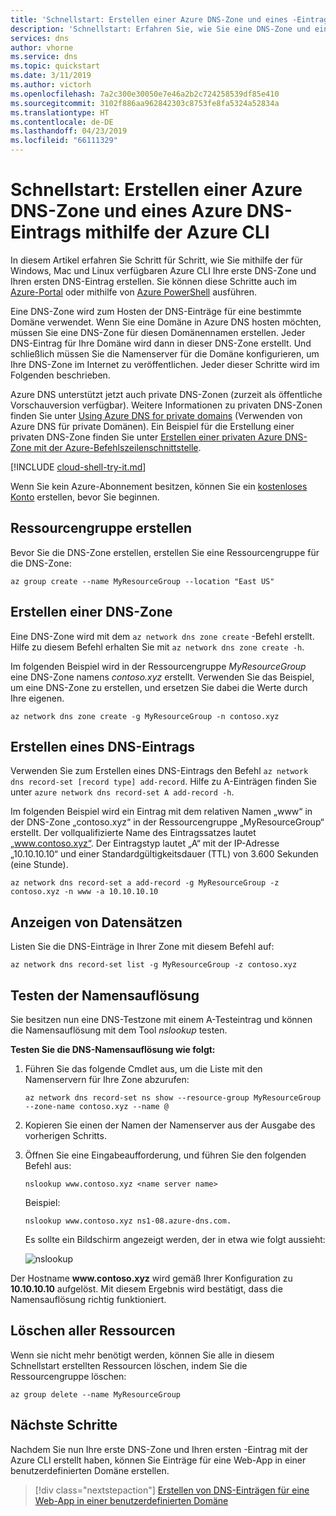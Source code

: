 ```yaml
---
title: 'Schnellstart: Erstellen einer Azure DNS-Zone und eines -Eintrags mithilfe der Azure CLI'
description: 'Schnellstart: Erfahren Sie, wie Sie eine DNS-Zone und einen DNS-Eintrag in Azure DNS erstellen. Dies ist eine schrittweise Anleitung zum Erstellen und Verwalten Ihrer ersten DNS-Zone und Ihres ersten DNS-Eintrags mithilfe der Azure CLI.'
services: dns
author: vhorne
ms.service: dns
ms.topic: quickstart
ms.date: 3/11/2019
ms.author: victorh
ms.openlocfilehash: 7a2c300e30050e7e46a2b2c724258539df85e410
ms.sourcegitcommit: 3102f886aa962842303c8753fe8fa5324a52834a
ms.translationtype: HT
ms.contentlocale: de-DE
ms.lasthandoff: 04/23/2019
ms.locfileid: "66111329"
---
```

# <a name="quickstart-create-an-azure-dns-zone-and-record-using-azure-cli"></a>Schnellstart: Erstellen einer Azure DNS-Zone und eines Azure DNS-Eintrags mithilfe der Azure CLI

In diesem Artikel erfahren Sie Schritt für Schritt, wie Sie mithilfe der für Windows, Mac und Linux verfügbaren Azure CLI Ihre erste DNS-Zone und Ihren ersten DNS-Eintrag erstellen. Sie können diese Schritte auch im [Azure-Portal](dns-getstarted-portal.md) oder mithilfe von [Azure PowerShell](dns-getstarted-powershell.md) ausführen.

Eine DNS-Zone wird zum Hosten der DNS-Einträge für eine bestimmte Domäne verwendet. Wenn Sie eine Domäne in Azure DNS hosten möchten, müssen Sie eine DNS-Zone für diesen Domänennamen erstellen. Jeder DNS-Eintrag für Ihre Domäne wird dann in dieser DNS-Zone erstellt. Und schließlich müssen Sie die Namenserver für die Domäne konfigurieren, um Ihre DNS-Zone im Internet zu veröffentlichen. Jeder dieser Schritte wird im Folgenden beschrieben.

Azure DNS unterstützt jetzt auch private DNS-Zonen (zurzeit als öffentliche Vorschauversion verfügbar). Weitere Informationen zu privaten DNS-Zonen finden Sie unter [Using Azure DNS for private domains](private-dns-overview.md) (Verwenden von Azure DNS für private Domänen). Ein Beispiel für die Erstellung einer privaten DNS-Zone finden Sie unter [Erstellen einer privaten Azure DNS-Zone mit der Azure-Befehlszeilenschnittstelle](./private-dns-getstarted-cli.md).

[!INCLUDE [cloud-shell-try-it.md](../../includes/cloud-shell-try-it.md)]

Wenn Sie kein Azure-Abonnement besitzen, können Sie ein [kostenloses Konto](https://azure.microsoft.com/free/?WT.mc_id=A261C142F) erstellen, bevor Sie beginnen.

## <a name="create-the-resource-group"></a>Ressourcengruppe erstellen

Bevor Sie die DNS-Zone erstellen, erstellen Sie eine Ressourcengruppe für die DNS-Zone:

```azurecli
az group create --name MyResourceGroup --location "East US"
```

## <a name="create-a-dns-zone"></a>Erstellen einer DNS-Zone

Eine DNS-Zone wird mit dem `az network dns zone create` -Befehl erstellt. Hilfe zu diesem Befehl erhalten Sie mit `az network dns zone create -h`.

Im folgenden Beispiel wird in der Ressourcengruppe *MyResourceGroup* eine DNS-Zone namens *contoso.xyz* erstellt. Verwenden Sie das Beispiel, um eine DNS-Zone zu erstellen, und ersetzen Sie dabei die Werte durch Ihre eigenen.

```azurecli
az network dns zone create -g MyResourceGroup -n contoso.xyz
```

## <a name="create-a-dns-record"></a>Erstellen eines DNS-Eintrags

Verwenden Sie zum Erstellen eines DNS-Eintrags den Befehl `az network dns record-set [record type] add-record`. Hilfe zu A-Einträgen finden Sie unter `azure network dns record-set A add-record -h`.

Im folgenden Beispiel wird ein Eintrag mit dem relativen Namen „www“ in der DNS-Zone „contoso.xyz“ in der Ressourcengruppe „MyResourceGroup“ erstellt. Der vollqualifizierte Name des Eintragssatzes lautet „www.contoso.xyz“. Der Eintragstyp lautet „A“ mit der IP-Adresse „10.10.10.10“ und einer Standardgültigkeitsdauer (TTL) von 3.600 Sekunden (eine Stunde).

```azurecli
az network dns record-set a add-record -g MyResourceGroup -z contoso.xyz -n www -a 10.10.10.10
```

## <a name="view-records"></a>Anzeigen von Datensätzen

Listen Sie die DNS-Einträge in Ihrer Zone mit diesem Befehl auf:

```azurecli
az network dns record-set list -g MyResourceGroup -z contoso.xyz
```

## <a name="test-the-name-resolution"></a>Testen der Namensauflösung

Sie besitzen nun eine DNS-Testzone mit einem A-Testeintrag und können die Namensauflösung mit dem Tool *nslookup* testen. 

**Testen Sie die DNS-Namensauflösung wie folgt:**

1. Führen Sie das folgende Cmdlet aus, um die Liste mit den Namenservern für Ihre Zone abzurufen:

   ```azurecli
   az network dns record-set ns show --resource-group MyResourceGroup --zone-name contoso.xyz --name @
   ```

1. Kopieren Sie einen der Namen der Namenserver aus der Ausgabe des vorherigen Schritts.

1. Öffnen Sie eine Eingabeaufforderung, und führen Sie den folgenden Befehl aus:

   ```
   nslookup www.contoso.xyz <name server name>
   ```

   Beispiel: 

   ```
   nslookup www.contoso.xyz ns1-08.azure-dns.com.
   ```

   Es sollte ein Bildschirm angezeigt werden, der in etwa wie folgt aussieht:

   ![nslookup](media/dns-getstarted-portal/nslookup.PNG)

Der Hostname **www\.contoso.xyz** wird gemäß Ihrer Konfiguration zu **10.10.10.10** aufgelöst. Mit diesem Ergebnis wird bestätigt, dass die Namensauflösung richtig funktioniert.

## <a name="delete-all-resources"></a>Löschen aller Ressourcen

Wenn sie nicht mehr benötigt werden, können Sie alle in diesem Schnellstart erstellten Ressourcen löschen, indem Sie die Ressourcengruppe löschen:

```azurecli
az group delete --name MyResourceGroup
```

## <a name="next-steps"></a>Nächste Schritte

Nachdem Sie nun Ihre erste DNS-Zone und Ihren ersten -Eintrag mit der Azure CLI erstellt haben, können Sie Einträge für eine Web-App in einer benutzerdefinierten Domäne erstellen.

> [!div class="nextstepaction"]
> [Erstellen von DNS-Einträgen für eine Web-App in einer benutzerdefinierten Domäne](./dns-web-sites-custom-domain.md)
